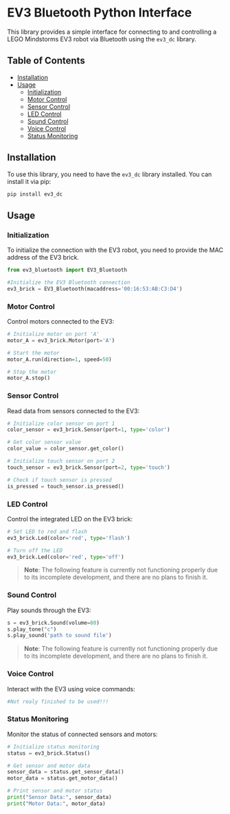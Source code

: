 # EV3 Bluetooth Python Interface

This library provides a simple interface for connecting to and controlling a LEGO Mindstorms EV3 robot via Bluetooth using the `ev3_dc` library.

## Table of Contents

- [Installation](#installation)
- [Usage](#usage)
  - [Initialization](#initialization)
  - [Motor Control](#motor-control)
  - [Sensor Control](#sensor-control)
  - [LED Control](#led-control)
  - [Sound Control](#sound-control)
  - [Voice Control](#voice-control)
  - [Status Monitoring](#status-monitoring)

## Installation

To use this library, you need to have the `ev3_dc` library installed. You can install it via pip:

```bash
pip install ev3_dc
```

## Usage

### Initialization

To initialize the connection with the EV3 robot, you need to provide the MAC address of the EV3 brick.

```python
from ev3_bluetooth import EV3_Bluetooth

#Initialize the EV3 Bluetooth connection
ev3_brick = EV3_Bluetooth(macaddress='00:16:53:AB:C3:D4')
```

### Motor Control

Control motors connected to the EV3:

```python
# Initialize motor on port 'A'
motor_A = ev3_brick.Motor(port='A')

# Start the motor
motor_A.run(direction=1, speed=50)

# Stop the motor
motor_A.stop()
```

### Sensor Control
Read data from sensors connected to the EV3:

```python
# Initialize color sensor on port 1
color_sensor = ev3_brick.Sensor(port=1, type='color')

# Get color sensor value
color_value = color_sensor.get_color()

# Initialize touch sensor on port 2
touch_sensor = ev3_brick.Sensor(port=2, type='touch')

# Check if touch sensor is pressed
is_pressed = touch_sensor.is_pressed()
```

### LED Control
Control the integrated LED on the EV3 brick:

```python
# Set LED to red and flash
ev3_brick.Led(color='red', type='flash')

# Turn off the LED
ev3_brick.Led(color='red', type='off')
```
>**Note**: The following feature is currently not functioning properly due to its incomplete development, and there are no plans to finish it.

### Sound Control
Play sounds through the EV3:

```python
s = ev3_brick.Sound(volume=80)
s.play_tone("c")
s.play_sound('path to sound file')
```
>**Note**: The following feature is currently not functioning properly due to its incomplete development, and there are no plans to finish it.

### Voice Control
Interact with the EV3 using voice commands:

```python
#Not realy finished to be used!!!
```

### Status Monitoring
Monitor the status of connected sensors and motors:

```python
# Initialize status monitoring
status = ev3_brick.Status()

# Get sensor and motor data
sensor_data = status.get_sensor_data()
motor_data = status.get_motor_data()

# Print sensor and motor status
print("Sensor Data:", sensor_data)
print("Motor Data:", motor_data)
```
